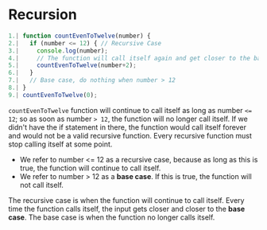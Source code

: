 # Recursion
```js
1.| function countEvenToTwelve(number) {
2.|   if (number <= 12) { // Recursive Case
3.|     console.log(number);
4.|     // The function will call itself again and get closer to the base case
5.|     countEvenToTwelve(number+2);
6.|   }
7.|   // Base case, do nothing when number > 12
8.| }
9.| countEvenToTwelve(0);
```
`countEvenToTwelve` function will continue to call itself as long as number `<= 12`; so as soon as number `> 12`, the function will no longer call itself. If we didn't have the if statement in there, the function would call itself forever and would not be a valid recursive function. Every recursive function must stop calling itself at some point.

* We refer to number <= 12 as a recursive case, because as long as this is true, the function will continue to call itself.
* We refer to number > 12 as a **base case**. If this is true, the function will not call itself.

The recursive case is when the function will continue to call itself. Every time the function calls itself, the input gets closer and closer to the **base case**. The base case is when the function no longer calls itself. 